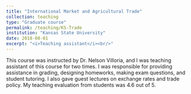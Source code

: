 ```yaml
---
title: "International Market and Agricultural Trade"
collection: teaching
type: "Graduate course"
permalink: /teaching/KS-Trade
institution: "Kansas State University"
date: 2018-08-01
excerpt: "<i>Teaching assistant</i><br/>"
---
```



This course was instructed by Dr. Nelson Villoria, and I was teaching assistant of this course for two times. I was responsible for providing assistance in grading, designing homeworks, making exam questions, and student tutoring. I also gave guest lectures on exchange rates and trade policy. My teaching evaluation from students was 4.6 out of 5.
